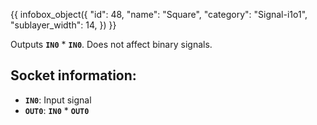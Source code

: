 {{ infobox_object({
	"id": 48,
	"name": "Square",
	"category": "Signal-i1o1",
	"sublayer_width": 14,
}) }}

Outputs **`IN0`** * **`IN0`**. Does not affect binary signals.

## Socket information:
- **`IN0`**: Input signal
- **`OUT0`**: **`IN0`** * **`OUT0`**